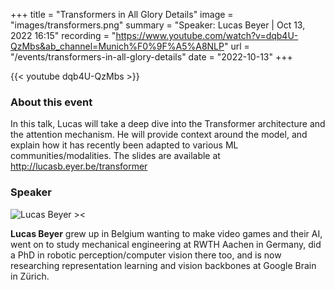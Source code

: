 +++
title = "Transformers in All Glory Details"
image = "images/transformers.png"
summary = "Speaker: Lucas Beyer | Oct 13, 2022 16:15"
recording = "https://www.youtube.com/watch?v=dqb4U-QzMbs&ab_channel=Munich%F0%9F%A5%A8NLP"
url = "/events/transformers-in-all-glory-details"
date = "2022-10-13"
+++

<!--more-->

{{< youtube dqb4U-QzMbs >}}

### About this event

In this talk, Lucas will take a deep dive into the Transformer architecture and the attention mechanism. He will provide context around the model, and explain how it has recently been adapted to various ML communities/modalities. The slides are available at http://lucasb.eyer.be/transformer

### Speaker

![Lucas Beyer ><](/images/lucas-beyer.jpeg)

**Lucas Beyer** grew up in Belgium wanting to make video games and their AI, went on to study mechanical engineering at RWTH Aachen in Germany, did a PhD in robotic perception/computer vision there too, and is now researching representation learning and vision backbones at Google Brain in Zürich.